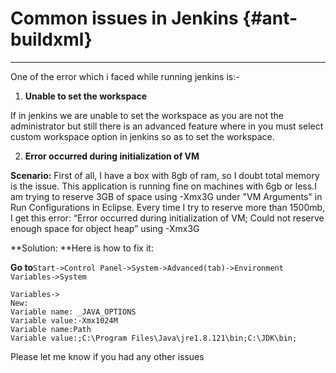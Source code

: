 # Common issues in Jenkins {#ant-buildxml}

---

One of the error which i faced while running jenkins is:-

1. **Unable to set the workspace**

 If in jenkins we are unable to set the workspace as you are not the administrator but still there is an advanced feature where in you must select custom workspace option in jenkins so as to set the workspace.

   2. **Error occurred during initialization of VM**

**Scenario:** First of all, I have a box with 8gb of ram, so I doubt total memory is the issue. This application is running fine on machines with 6gb or less.I am trying to reserve 3GB of space using -Xmx3G under "VM Arguments" in Run Configurations in Eclipse. Every time I try to reserve more than 1500mb, I get this error: “Error occurred during initialization of VM; Could not reserve enough space for object heap” using -Xmx3G

**Solution: **Here is how to fix it:

**Go to**`Start->Control Panel->System->Advanced(tab)->Environment Variables->System`

```
Variables->
New:
Variable name: _JAVA_OPTIONS   
Variable value:-Xmx1024M
Variable name:Path
Variable value:;C:\Program Files\Java\jre1.8.121\bin;C:\JDK\bin;
```

Please let me know if you had any other issues

